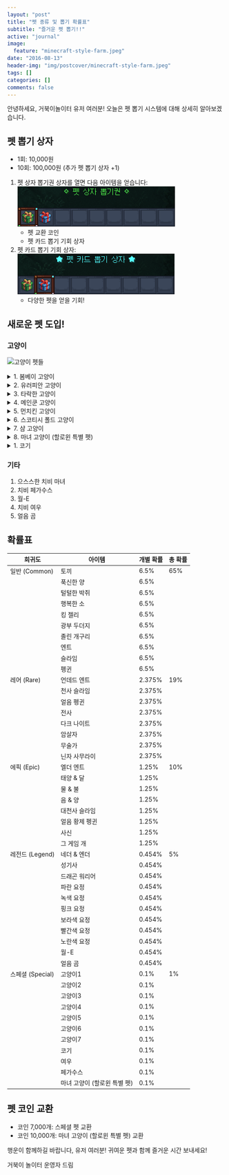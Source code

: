 ```yaml
---
layout: "post"
title: "펫 종류 및 뽑기 확률표"
subtitle: "즐거운 펫 뽑기!!"
active: "journal"
image:
  feature: "minecraft-style-farm.jpeg"
date: "2016-08-13"
header-img: "img/postcover/minecraft-style-farm.jpeg"
tags: []
categories: []
comments: false
---
```


안녕하세요, 거북이놀이터 유저 여러분!
오늘은 펫 뽑기 시스템에 대해 상세히 알아보겠습니다.

## 펫 뽑기 상자

- 1회: 10,000원
- 10회: 100,000원 (추가 펫 뽑기 상자 +1)

1. 펫 상자 뽑기권 상자를 열면 다음 아이템을 얻습니다:
![펫뽑기상자](/img/postcover/pets/box_1.png)
   - 펫 교환 코인
   - 펫 카드 뽑기 기회 상자
2. 펫 카드 뽑기 기회 상자:
![펫뽑기상자](/img/postcover/pets/box_2.png)
   - 다양한 펫을 얻을 기회!

## 새로운 펫 도입!

### 고양이
![고양이 펫들](/img/postcover/pets/pet_1.gif)

<details>
  <summary>1. 봄베이 고양이</summary>
  <img src="/img/postcover/pets/cat_1.png" alt="봄베이 고양이">
</details>

<details>
  <summary>2. 유러피안 고양이</summary>
  <img src="/img/postcover/pets/cat_2.png" alt="유러피안 고양이">
</details>

<details>
  <summary>3. 타락한 고양이</summary>
  <img src="/img/postcover/pets/cat_3.png" alt="타락한 고양이">
</details>

<details>
  <summary>4. 메인쿤 고양이</summary>
  <img src="/img/postcover/pets/cat_5.png" alt="메인쿤 고양이">
</details>

<details>
  <summary>5. 먼치킨 고양이</summary>
  <img src="/img/postcover/pets/cat_6.png" alt="먼치킨 고양이">
</details>

<details>
  <summary>6. 스코티시 폴드 고양이</summary>
  <img src="/img/postcover/pets/cat_7.png" alt="스코티시 폴드 고양이">
</details>

<details>
  <summary>7. 샴 고양이</summary>
  <img src="/img/postcover/pets/cat_8.png" alt="샴 고양이">
</details>

<details>
  <summary>8. 마녀 고양이 (할로윈 특별 펫)</summary>
  <img src="/img/postcover/pets/cat_4.png" alt="마녀 고양이">
</details>

<details>
  <summary>1. 코기</summary>
  <img src="/img/postcover/pets/dog_1.png" alt="코기">
</details>

### 기타
1. 으스스한 치비 마녀
2. 치비 페가수스
3. 월-E
4. 치비 여우
5. 얼음 곰

## 확률표

| 희귀도 | 아이템 | 개별 확률 | 총 확률 |
|--------|--------|-----------|---------|
| 일반 (Common) | 토끼 | 6.5% | 65% |
| | 푹신한 양 | 6.5% | |
| | 털털한 박쥐 | 6.5% | |
| | 행복한 소 | 6.5% | |
| | 킹 젤리 | 6.5% | |
| | 광부 두더지 | 6.5% | |
| | 졸린 개구리 | 6.5% | |
| | 엔트 | 6.5% | |
| | 슬라임 | 6.5% | |
| | 펭귄 | 6.5% | |
| 레어 (Rare) | 언데드 엔트 | 2.375% | 19% |
| | 천사 슬라임 | 2.375% | |
| | 얼음 펭귄 | 2.375% | |
| | 전사 | 2.375% | |
| | 다크 나이트 | 2.375% | |
| | 암살자 | 2.375% | |
| | 무술가 | 2.375% | |
| | 닌자 사무라이 | 2.375% | |
| 에픽 (Epic) | 엘더 엔트 | 1.25% | 10% |
| | 태양 & 달 | 1.25% | |
| | 물 & 불 | 1.25% | |
| | 음 & 양 | 1.25% | |
| | 대천사 슬라임 | 1.25% | |
| | 얼음 황제 펭귄 | 1.25% | |
| | 사신 | 1.25% | |
| | 그 게임 개 | 1.25% | |
| 레전드 (Legend) | 네더 & 엔더 | 0.454% | 5% |
| | 성기사 | 0.454% | |
| | 드래곤 워리어 | 0.454% | |
| | 파란 요정 | 0.454% | |
| | 녹색 요정 | 0.454% | |
| | 핑크 요정 | 0.454% | |
| | 보라색 요정 | 0.454% | |
| | 빨간색 요정 | 0.454% | |
| | 노란색 요정 | 0.454% | |
| | 월-E | 0.454% | |
| | 얼음 곰 | 0.454% | |
| 스페셜 (Special) | 고양이1 | 0.1% | 1% |
| | 고양이2 | 0.1% | |
| | 고양이3 | 0.1% | |
| | 고양이4 | 0.1% | |
| | 고양이5 | 0.1% | |
| | 고양이6 | 0.1% | |
| | 고양이7 | 0.1% | |
| | 코기 | 0.1% | |
| | 여우 | 0.1% | |
| | 페가수스 | 0.1% | |
| | 마녀 고양이 (할로윈 특별 펫) | 0.1% | |

## 펫 코인 교환
- 코인 7,000개: 스페셜 펫 교환
- 코인 10,000개: 마녀 고양이 (할로윈 특별 펫) 교환

행운이 함께하길 바랍니다, 유저 여러분!
귀여운 펫과 함께 즐거운 시간 보내세요!

거북이 놀이터 운영자 드림